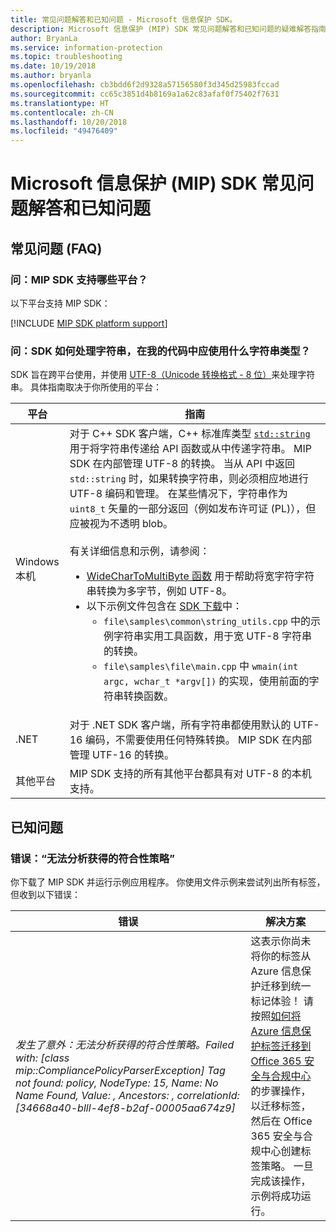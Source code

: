 ```yaml
---
title: 常见问题解答和已知问题 - Microsoft 信息保护 SDK。
description: Microsoft 信息保护 (MIP) SDK 常见问题解答和已知问题的疑难解答指南。
author: BryanLa
ms.service: information-protection
ms.topic: troubleshooting
ms.date: 10/19/2018
ms.author: bryanla
ms.openlocfilehash: cb3bdd6f2d9328a57156580f3d345d25983fccad
ms.sourcegitcommit: cc65c3851d4b8169a1a62c83afaf0f75402f7631
ms.translationtype: HT
ms.contentlocale: zh-CN
ms.lasthandoff: 10/20/2018
ms.locfileid: "49476409"
---
```

# <a name="microsoft-information-protection-mip-sdk-faqs-and-known-issues"></a>Microsoft 信息保护 (MIP) SDK 常见问题解答和已知问题

## <a name="frequently-asked-questions-faqs"></a>常见问题 (FAQ)

### <a name="question-which-platforms-are-supported-by-the-mip-sdk"></a>问：MIP SDK 支持哪些平台？

以下平台支持 MIP SDK：

[!INCLUDE [MIP SDK platform support](../include/mip-sdk-platform-support.md)]

### <a name="question-how-does-the-sdk-handle-strings-and-what-string-type-should-i-be-using-in-my-code"></a>问：SDK 如何处理字符串，在我的代码中应使用什么字符串类型？

SDK 旨在跨平台使用，并使用 [UTF-8（Unicode 转换格式 - 8 位）](https://wikipedia.org/wiki/UTF-8)来处理字符串。 具体指南取决于你所使用的平台：

| 平台 | 指南 |
|-|-|
| Windows 本机 | 对于 C++ SDK 客户端，C++ 标准库类型 [`std::string`](https://wikipedia.org/wiki/C%2B%2B_string_handling) 用于将字符串传递给 API 函数或从中传递字符串。 MIP SDK 在内部管理 UTF-8 的转换。 当从 API 中返回 `std::string` 时，如果转换字符串，则必须相应地进行 UTF-8 编码和管理。 在某些情况下，字符串作为 `uint8_t` 矢量的一部分返回（例如发布许可证 (PL)），但应被视为不透明 blob。<br><br>有关详细信息和示例，请参阅：<ul><li>[WideCharToMultiByte 函数](/windows/desktop/api/stringapiset/nf-stringapiset-widechartomultibyte) 用于帮助将宽字符字符串转换为多字节，例如 UTF-8。<li>以下示例文件包含在 [SDK 下载](setup-configure-mip.md#configure-your-client-workstation)中：<ul><li>`file\samples\common\string_utils.cpp` 中的示例字符串实用工具函数，用于宽 UTF-8 字符串的转换。<li>`file\samples\file\main.cpp` 中 `wmain(int argc, wchar_t *argv[])` 的实现，使用前面的字符串转换函数。</li></ul></ul>|
| .NET | 对于 .NET SDK 客户端，所有字符串都使用默认的 UTF-16 编码，不需要使用任何特殊转换。 MIP SDK 在内部管理 UTF-16 的转换。 |
| 其他平台 | MIP SDK 支持的所有其他平台都具有对 UTF-8 的本机支持。 |

## <a name="known-issues"></a>已知问题

### <a name="error-failed-to-parse-the-acquired-compliance-policy"></a>错误：“无法分析获得的符合性策略”  

你下载了 MIP SDK 并运行示例应用程序。 你使用文件示例来尝试列出所有标签，但收到以下错误：

| 错误 | 解决方案 |
|-|-|
|*发生了意外：无法分析获得的符合性策略。Failed with: [class mip::CompliancePolicyParserException] Tag not found: policy, NodeType: 15, Name: No Name Found, Value: , Ancestors: <SyncFile><Content>, correlationId:[34668a40-blll-4ef8-b2af-00005aa674z9]*| 这表示你尚未将你的标签从 Azure 信息保护迁移到统一标记体验！ 请按照[如何将 Azure 信息保护标签迁移到 Office 365 安全与合规中心](/azure/information-protection/configure-policy-migrate-labels)的步骤操作，以迁移标签，然后在 Office 365 安全与合规中心创建标签策略。 一旦完成该操作，示例将成功运行。|
